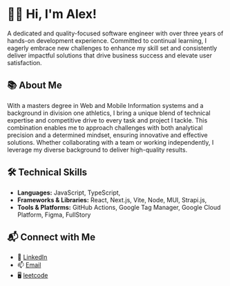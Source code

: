 # 👋🏻 Hi, I'm Alex!

A dedicated and quality-focused software engineer with over three years of hands-on development experience. Committed to continual learning, I eagerly embrace new challenges to enhance my skill set and consistently deliver impactful solutions that drive business success and elevate user satisfaction.

## 📚 About Me

With a masters degree in Web and Mobile Information systems and a background in division one athletics, I bring a unique blend of technical expertise and competitive drive to every task and project I tackle. This combination enables me to approach challenges with both analytical precision and a determined mindset, ensuring innovative and effective solutions. Whether collaborating with a team or working independently, I leverage my diverse background to deliver high-quality results.

## 🛠️ Technical Skills

- **Languages:** JavaScript, TypeScript,
- **Frameworks & Libraries:** React, Next.js, Vite, Node, MUI, Strapi.js,
- **Tools & Platforms:** GitHub Actions, Google Tag Manager, Google Cloud Platform, Figma, FullStory

## 📬 Connect with Me

- 📝 [LinkedIn](www.linkedin.com/in/alexander-cash)
- 📫 [Email](mailto:alex.e.cash28@gmail.com)
- 🖥️ [leetcode](https://leetcode.com/u/alcash55/)

<!-- ![](https://komarev.com/ghpvc/?username=alcash55&color=blue) -->
